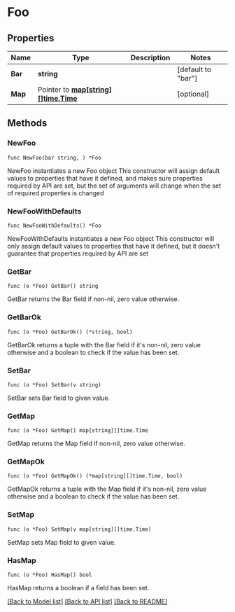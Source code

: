 # Foo

## Properties

Name | Type | Description | Notes
------------ | ------------- | ------------- | -------------
**Bar** | **string** |  | [default to "bar"]
**Map** | Pointer to [**map[string][]time.Time**](array.md) |  | [optional] 

## Methods

### NewFoo

`func NewFoo(bar string, ) *Foo`

NewFoo instantiates a new Foo object
This constructor will assign default values to properties that have it defined,
and makes sure properties required by API are set, but the set of arguments
will change when the set of required properties is changed

### NewFooWithDefaults

`func NewFooWithDefaults() *Foo`

NewFooWithDefaults instantiates a new Foo object
This constructor will only assign default values to properties that have it defined,
but it doesn't guarantee that properties required by API are set

### GetBar

`func (o *Foo) GetBar() string`

GetBar returns the Bar field if non-nil, zero value otherwise.

### GetBarOk

`func (o *Foo) GetBarOk() (*string, bool)`

GetBarOk returns a tuple with the Bar field if it's non-nil, zero value otherwise
and a boolean to check if the value has been set.

### SetBar

`func (o *Foo) SetBar(v string)`

SetBar sets Bar field to given value.


### GetMap

`func (o *Foo) GetMap() map[string][]time.Time`

GetMap returns the Map field if non-nil, zero value otherwise.

### GetMapOk

`func (o *Foo) GetMapOk() (*map[string][]time.Time, bool)`

GetMapOk returns a tuple with the Map field if it's non-nil, zero value otherwise
and a boolean to check if the value has been set.

### SetMap

`func (o *Foo) SetMap(v map[string][]time.Time)`

SetMap sets Map field to given value.

### HasMap

`func (o *Foo) HasMap() bool`

HasMap returns a boolean if a field has been set.


[[Back to Model list]](../README.md#documentation-for-models) [[Back to API list]](../README.md#documentation-for-api-endpoints) [[Back to README]](../README.md)


